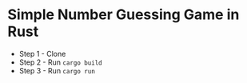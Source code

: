 # Simple Number Guessing Game in Rust

- Step 1 - Clone
- Step 2 - Run `cargo build`
- Step 3 - Run `cargo run`
